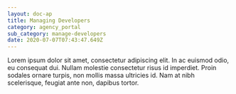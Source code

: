 ```yaml
---
layout: doc-ap
title: Managing Developers
category: agency_portal
sub_category: manage-developers
date: 2020-07-07T07:43:47.649Z
---
```


Lorem ipsum dolor sit amet, consectetur adipiscing elit. In ac euismod odio, eu consequat dui. Nullam molestie consectetur risus id imperdiet. Proin sodales ornare turpis, non mollis massa ultricies id. Nam at nibh scelerisque, feugiat ante non, dapibus tortor.